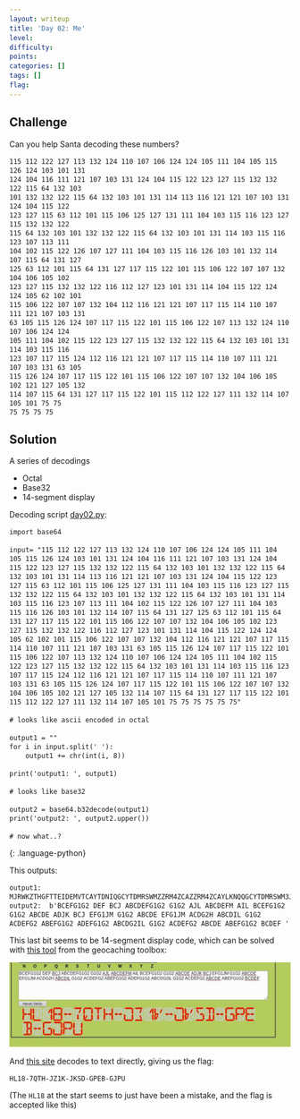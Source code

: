 ```yaml
---
layout: writeup
title: 'Day 02: Me'
level:
difficulty:
points:
categories: []
tags: []
flag:
---
```

## Challenge

Can you help Santa decoding these numbers?

    115 112 122 127 113 132 124 110 107 106 124 124 105 111 104 105 115 126 124 103 101 131
    124 104 116 111 121 107 103 131 124 104 115 122 123 127 115 132 132 122 115 64 132 103
    101 132 132 122 115 64 132 103 101 131 114 113 116 121 121 107 103 131 124 104 115 122
    123 127 115 63 112 101 115 106 125 127 131 111 104 103 115 116 123 127 115 132 132 122
    115 64 132 103 101 132 132 122 115 64 132 103 101 131 114 103 115 116 123 107 113 111
    104 102 115 122 126 107 127 111 104 103 115 116 126 103 101 132 114 107 115 64 131 127
    125 63 112 101 115 64 131 127 117 115 122 101 115 106 122 107 107 132 104 106 105 102
    123 127 115 132 132 122 116 112 127 123 101 131 114 104 115 122 124 124 105 62 102 101
    115 106 122 107 107 132 104 112 116 121 121 107 117 115 114 110 107 111 121 107 103 131
    63 105 115 126 124 107 117 115 122 101 115 106 122 107 113 132 124 110 107 106 124 124
    105 111 104 102 115 122 123 127 115 132 132 122 115 64 132 103 101 131 114 103 115 116
    123 107 117 115 124 112 116 121 121 107 117 115 114 110 107 111 121 107 103 131 63 105
    115 126 124 107 117 115 122 101 115 106 122 107 107 132 104 106 105 102 121 127 105 132
    114 107 115 64 131 127 117 115 122 101 115 112 122 127 111 132 114 107 105 101 75 75
    75 75 75 75

## Solution

A series of decodings

* Octal
* Base32
* 14-segment display

Decoding script [day02.py](writeupfiles/day02.py):

    import base64
    
    input= "115 112 122 127 113 132 124 110 107 106 124 124 105 111 104 105 115 126 124 103 101 131 124 104 116 111 121 107 103 131 124 104 115 122 123 127 115 132 132 122 115 64 132 103 101 132 132 122 115 64 132 103 101 131 114 113 116 121 121 107 103 131 124 104 115 122 123 127 115 63 112 101 115 106 125 127 131 111 104 103 115 116 123 127 115 132 132 122 115 64 132 103 101 132 132 122 115 64 132 103 101 131 114 103 115 116 123 107 113 111 104 102 115 122 126 107 127 111 104 103 115 116 126 103 101 132 114 107 115 64 131 127 125 63 112 101 115 64 131 127 117 115 122 101 115 106 122 107 107 132 104 106 105 102 123 127 115 132 132 122 116 112 127 123 101 131 114 104 115 122 124 124 105 62 102 101 115 106 122 107 107 132 104 112 116 121 121 107 117 115 114 110 107 111 121 107 103 131 63 105 115 126 124 107 117 115 122 101 115 106 122 107 113 132 124 110 107 106 124 124 105 111 104 102 115 122 123 127 115 132 132 122 115 64 132 103 101 131 114 103 115 116 123 107 117 115 124 112 116 121 121 107 117 115 114 110 107 111 121 107 103 131 63 105 115 126 124 107 117 115 122 101 115 106 122 107 107 132 104 106 105 102 121 127 105 132 114 107 115 64 131 127 117 115 122 101 115 112 122 127 111 132 114 107 105 101 75 75 75 75 75 75"
    
    # looks like ascii encoded in octal
    
    output1 = ""
    for i in input.split(' '):
        output1 += chr(int(i, 8))
    
    print('output1: ', output1)
    
    # looks like base32
    
    output2 = base64.b32decode(output1)
    print('output2: ', output2.upper())
    
    # now what..?
{: .language-python}

This outputs:

    output1:  MJRWKZTHGFTTEIDEMVTCAYTDNIQGCYTDMRSWMZZRM4ZCAZZRM4ZCAYLKNQQGCYTDMRSWM3JAMFUWYIDCMNSWMZZRM4ZCAZZRM4ZCAYLCMNSGKIDBMRVGWIDCMNVCAZLGM4YWU3JAM4YWOMRAMFRGGZDFEBSWMZZRNJWSAYLDMRTTE2BAMFRGGZDJNQQGOMLHGIQGCY3EMVTGOMRAMFRGKZTHGFTTEIDBMRSWMZZRM4ZCAYLCMNSGOMTJNQQGOMLHGIQGCY3EMVTGOMRAMFRGGZDFEBQWEZLGM4YWOMRAMJRWIZLGEA======
    output2:  b'BCEFG1G2 DEF BCJ ABCDEFG1G2 G1G2 AJL ABCDEFM AIL BCEFG1G2 G1G2 ABCDE ADJK BCJ EFG1JM G1G2 ABCDE EFG1JM ACDG2H ABCDIL G1G2 ACDEFG2 ABEFG1G2 ADEFG1G2 ABCDG2IL G1G2 ACDEFG2 ABCDE ABEFG1G2 BCDEF '

This last bit seems to be 14-segment display code, which can be solved
with [this tool][1] from the geocaching toolbox:

![](writeupfiles/day02-14segment-decode.jpg)

And [this site][2] decodes to text directly, giving us the flag:

    HL18-7QTH-JZ1K-JKSD-GPEB-GJPU

(The `HL18` at the start seems to just have been a mistake, and the flag
is accepted like this)



[1]: https://www.geocachingtoolbox.com/index.php?lang=en&page=segmentDisplay
[2]: http://kryptografie.de/kryptografie/chiffre/14-segment.htm
